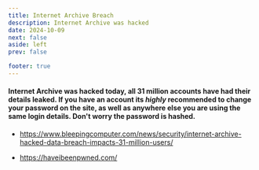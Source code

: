 ```yaml
---
title: Internet Archive Breach
description: Internet Archive was hacked
date: 2024-10-09
next: false
aside: left
prev: false

footer: true
---
```


<Post authors="nbats" />

#### Internet Archive was hacked today, all 31 million accounts have had their details leaked. If you have an account its *highly* recommended to change your password on the site, as well as anywhere else you are using the same login details. Don't worry the password is hashed.

* https://www.bleepingcomputer.com/news/security/internet-archive-hacked-data-breach-impacts-31-million-users/

* https://haveibeenpwned.com/ 
